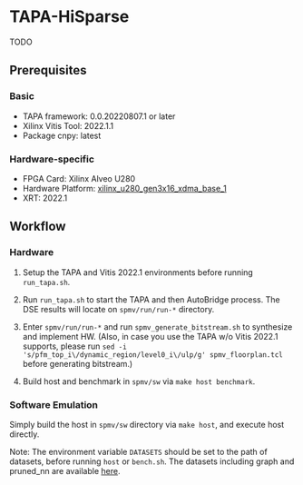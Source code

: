 # TAPA-HiSparse

TODO

## Prerequisites

### Basic
- TAPA framework: 0.0.20220807.1 or later
- Xilinx Vitis Tool: 2022.1.1
- Package cnpy: latest

### Hardware-specific
- FPGA Card: Xilinx Alveo U280
- Hardware Platform: [xilinx_u280_gen3x16_xdma_base_1](https://docs.xilinx.com/r/en-US/ug1120-alveo-platforms/U280-Gen3x16-XDMA-base_1-Platform)
- XRT: 2022.1

## Workflow

### Hardware

1. Setup the TAPA and Vitis 2022.1 environments before running `run_tapa.sh`.

2. Run `run_tapa.sh` to start the TAPA and then AutoBridge process. The DSE results will locate on `spmv/run/run-*` directory.

3. Enter `spmv/run/run-*` and run `spmv_generate_bitstream.sh` to synthesize and implement HW. (Also, in case you use the TAPA w/o Vitis 2022.1 supports, please run `sed -i 's/pfm_top_i\/dynamic_region/level0_i\/ulp/g' spmv_floorplan.tcl` before generating bitstream.)

4. Build host and benchmark in `spmv/sw` via `make host benchmark`.

### Software Emulation

Simply build the host in `spmv/sw` directory via `make host`, and execute host directly.

Note: The environment variable `DATASETS` should be set to the path of datasets, before running `host` or `bench.sh`. The datasets including graph and pruned_nn are available [here](https://drive.google.com/file/d/1VCus77NffWdEfppD5xE6sIIZtx7yNZ6m).
